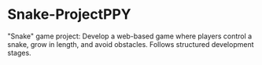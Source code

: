 # Snake-ProjectPPY
"Snake" game project: Develop a web-based game where players control a snake, grow in length, and avoid obstacles. Follows structured development stages. 
